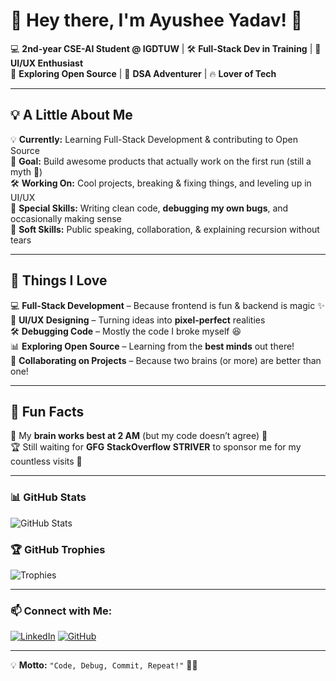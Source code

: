 # 👋 Hey there, I'm Ayushee Yadav! 🚀  

💻 **2nd-year CSE-AI Student @ IGDTUW** | 🛠 **Full-Stack Dev in Training** | 🎨 **UI/UX Enthusiast**  
🌱 **Exploring Open Source** | 🧠 **DSA Adventurer** | 🔥 **Lover of Tech**  

---

## 💡 A Little About Me  
💡 **Currently:** Learning Full-Stack Development & contributing to Open Source  
🎯 **Goal:** Build awesome products that actually work on the first run (still a myth 🤡)  
🛠️ **Working On:** Cool projects, breaking & fixing things, and leveling up in UI/UX  
🧩 **Special Skills:** Writing clean code, **debugging my own bugs**, and occasionally making sense  
🚀 **Soft Skills:** Public speaking, collaboration, & explaining recursion without tears  

---

## 🎨 Things I Love  
💻 **Full-Stack Development** – Because frontend is fun & backend is magic ✨  
🎨 **UI/UX Designing** – Turning ideas into **pixel-perfect** realities  
🛠️ **Debugging Code** – Mostly the code I broke myself 😆  
📊 **Exploring Open Source** – Learning from the **best minds** out there!  
🤝 **Collaborating on Projects** – Because two brains (or more) are better than one!  

---

## 🎯 Fun Facts   
🌙 My **brain works best at 2 AM** (but my code doesn’t agree) 🌚  
🏆 Still waiting for **GFG** **StackOverflow** **STRIVER** to sponsor me for my countless visits 🤣  

---

### 📊 GitHub Stats
![GitHub Stats](https://github-readme-stats.vercel.app/api?username=ayushii89&show_icons=true&theme=radical)
### 🏆 GitHub Trophies
![Trophies](https://github-profile-trophy.vercel.app/?username=ayushii89&theme=onedark)

---
### 📫 Connect with Me:
[![LinkedIn](https://img.shields.io/badge/LinkedIn-blue?style=for-the-badge&logo=linkedin)](https://www.linkedin.com/in/ayushee-yadav/) 
[![GitHub](https://img.shields.io/badge/GitHub-black?style=for-the-badge&logo=github)](https://github.com/ayushii89) 

---
💡 **Motto:** `"Code, Debug, Commit, Repeat!"` 🔄🚀  
